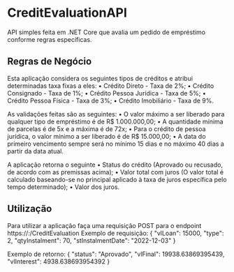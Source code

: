 # CreditEvaluationAPI
API simples feita em .NET Core que avalia um pedido de empréstimo conforme regras específicas.

## Regras de Negócio
 Esta aplicação considera os seguintes tipos de créditos e atribui determinadas taxa fixas a eles:
• Crédito Direto - Taxa de 2%;
• Crédito Consignado - Taxa de 1%;
• Crédito Pessoa Jurídica - Taxa de 5%;
• Crédito Pessoa Física - Taxa de 3%;
• Crédito Imobiliário - Taxa de 9%.

As validações feitas são as seguintes:
• O valor máximo a ser liberado para qualquer tipo de empréstimo é de R$ 1.000.000,00;
• A quantidade mínima de parcelas é de 5x e a máxima é de 72x;
• Para o crédito de pessoa jurídica, o valor mínimo a ser liberado é de R$ 15.000,00;
• A data do primeiro vencimento sempre será no mínimo 15 dias e no máximo 40 dias a
partir da data atual.

A aplicação retorna o seguinte
• Status do crédito (Aprovado ou recusado, de acordo com as premissas acima);
• Valor total com juros (O valor total é calculado baseando-se no principal aplicado à taxa de juros específica pelo tempo determinado);
• Valor dos juros.
 
## Utilização
 Para utilizar a aplicação faça uma requisição POST para o endpoint https://<servidor>:<porta>/CreditEvaluation
 Exemplo de requisição:
{
  "vlLoan": 15000,
  "type": 2,
  "qtyInstalment": 70,
  "stInstalmentDate": "2022-12-03"
}


Exemplo de retorno:
{
  "status": "Aprovado",
  "vlFinal": 19938.63869395439,
  "vlInterest": 4938.638693954392
}
